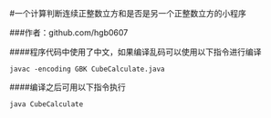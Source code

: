 ﻿#一个计算判断连续正整数立方和是否是另一个正整数立方的小程序

###作者：github.com/hgb0607

####程序代码中使用了中文，如果编译乱码可以使用以下指令进行编译
  
  
    javac -encoding GBK CubeCalculate.java    

  
####编译之后可用以下指令执行
  
  
    java CubeCalculate    

  